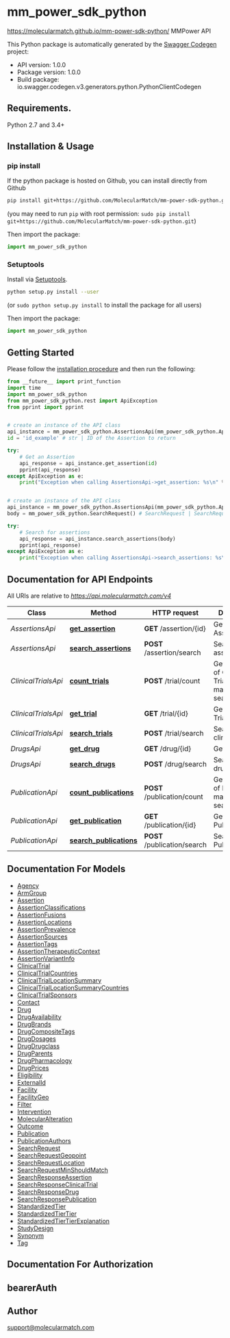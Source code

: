 # mm_power_sdk_python
https://molecularmatch.github.io/mm-power-sdk-python/
MMPower API

This Python package is automatically generated by the [Swagger Codegen](https://github.com/swagger-api/swagger-codegen) project:

- API version: 1.0.0
- Package version: 1.0.0
- Build package: io.swagger.codegen.v3.generators.python.PythonClientCodegen

## Requirements.

Python 2.7 and 3.4+

## Installation & Usage
### pip install

If the python package is hosted on Github, you can install directly from Github

```sh
pip install git+https://github.com/MolecularMatch/mm-power-sdk-python.git
```
(you may need to run `pip` with root permission: `sudo pip install git+https://github.com/MolecularMatch/mm-power-sdk-python.git`)

Then import the package:
```python
import mm_power_sdk_python 
```

### Setuptools

Install via [Setuptools](http://pypi.python.org/pypi/setuptools).

```sh
python setup.py install --user
```
(or `sudo python setup.py install` to install the package for all users)

Then import the package:
```python
import mm_power_sdk_python
```

## Getting Started

Please follow the [installation procedure](#installation--usage) and then run the following:

```python
from __future__ import print_function
import time
import mm_power_sdk_python
from mm_power_sdk_python.rest import ApiException
from pprint import pprint


# create an instance of the API class
api_instance = mm_power_sdk_python.AssertionsApi(mm_power_sdk_python.ApiClient(configuration))
id = 'id_example' # str | ID of the Assertion to return

try:
    # Get an Assertion
    api_response = api_instance.get_assertion(id)
    pprint(api_response)
except ApiException as e:
    print("Exception when calling AssertionsApi->get_assertion: %s\n" % e)


# create an instance of the API class
api_instance = mm_power_sdk_python.AssertionsApi(mm_power_sdk_python.ApiClient(configuration))
body = mm_power_sdk_python.SearchRequest() # SearchRequest | SearchRequest object to send to MolecularMatch for processing

try:
    # Search for assertions
    api_response = api_instance.search_assertions(body)
    pprint(api_response)
except ApiException as e:
    print("Exception when calling AssertionsApi->search_assertions: %s\n" % e)
```

## Documentation for API Endpoints

All URIs are relative to *https://api.molecularmatch.com/v4*

Class | Method | HTTP request | Description
------------ | ------------- | ------------- | -------------
*AssertionsApi* | [**get_assertion**](docs/AssertionsApi.md#get_assertion) | **GET** /assertion/{id} | Get an Assertion
*AssertionsApi* | [**search_assertions**](docs/AssertionsApi.md#search_assertions) | **POST** /assertion/search | Search for assertions
*ClinicalTrialsApi* | [**count_trials**](docs/ClinicalTrialsApi.md#count_trials) | **POST** /trial/count | Get the count of Clinical Trials matching a searchRequest
*ClinicalTrialsApi* | [**get_trial**](docs/ClinicalTrialsApi.md#get_trial) | **GET** /trial/{id} | Get a Clinical Trial
*ClinicalTrialsApi* | [**search_trials**](docs/ClinicalTrialsApi.md#search_trials) | **POST** /trial/search | Search for clinical trials
*DrugsApi* | [**get_drug**](docs/DrugsApi.md#get_drug) | **GET** /drug/{id} | Get a Drug
*DrugsApi* | [**search_drugs**](docs/DrugsApi.md#search_drugs) | **POST** /drug/search | Search for drugs
*PublicationApi* | [**count_publications**](docs/PublicationApi.md#count_publications) | **POST** /publication/count | Get the count of Publications matching a searchRequest
*PublicationApi* | [**get_publication**](docs/PublicationApi.md#get_publication) | **GET** /publication/{id} | Get a Publication
*PublicationApi* | [**search_publications**](docs/PublicationApi.md#search_publications) | **POST** /publication/search | Search for Publications

## Documentation For Models

 - [Agency](docs/Agency.md)
 - [ArmGroup](docs/ArmGroup.md)
 - [Assertion](docs/Assertion.md)
 - [AssertionClassifications](docs/AssertionClassifications.md)
 - [AssertionFusions](docs/AssertionFusions.md)
 - [AssertionLocations](docs/AssertionLocations.md)
 - [AssertionPrevalence](docs/AssertionPrevalence.md)
 - [AssertionSources](docs/AssertionSources.md)
 - [AssertionTags](docs/AssertionTags.md)
 - [AssertionTherapeuticContext](docs/AssertionTherapeuticContext.md)
 - [AssertionVariantInfo](docs/AssertionVariantInfo.md)
 - [ClinicalTrial](docs/ClinicalTrial.md)
 - [ClinicalTrialCountries](docs/ClinicalTrialCountries.md)
 - [ClinicalTrialLocationSummary](docs/ClinicalTrialLocationSummary.md)
 - [ClinicalTrialLocationSummaryCountries](docs/ClinicalTrialLocationSummaryCountries.md)
 - [ClinicalTrialSponsors](docs/ClinicalTrialSponsors.md)
 - [Contact](docs/Contact.md)
 - [Drug](docs/Drug.md)
 - [DrugAvailability](docs/DrugAvailability.md)
 - [DrugBrands](docs/DrugBrands.md)
 - [DrugCompositeTags](docs/DrugCompositeTags.md)
 - [DrugDosages](docs/DrugDosages.md)
 - [DrugDrugclass](docs/DrugDrugclass.md)
 - [DrugParents](docs/DrugParents.md)
 - [DrugPharmacology](docs/DrugPharmacology.md)
 - [DrugPrices](docs/DrugPrices.md)
 - [Eligibility](docs/Eligibility.md)
 - [ExternalId](docs/ExternalId.md)
 - [Facility](docs/Facility.md)
 - [FacilityGeo](docs/FacilityGeo.md)
 - [Filter](docs/Filter.md)
 - [Intervention](docs/Intervention.md)
 - [MolecularAlteration](docs/MolecularAlteration.md)
 - [Outcome](docs/Outcome.md)
 - [Publication](docs/Publication.md)
 - [PublicationAuthors](docs/PublicationAuthors.md)
 - [SearchRequest](docs/SearchRequest.md)
 - [SearchRequestGeopoint](docs/SearchRequestGeopoint.md)
 - [SearchRequestLocation](docs/SearchRequestLocation.md)
 - [SearchRequestMinShouldMatch](docs/SearchRequestMinShouldMatch.md)
 - [SearchResponseAssertion](docs/SearchResponseAssertion.md)
 - [SearchResponseClinicalTrial](docs/SearchResponseClinicalTrial.md)
 - [SearchResponseDrug](docs/SearchResponseDrug.md)
 - [SearchResponsePublication](docs/SearchResponsePublication.md)
 - [StandardizedTier](docs/StandardizedTier.md)
 - [StandardizedTierTier](docs/StandardizedTierTier.md)
 - [StandardizedTierTierExplanation](docs/StandardizedTierTierExplanation.md)
 - [StudyDesign](docs/StudyDesign.md)
 - [Synonym](docs/Synonym.md)
 - [Tag](docs/Tag.md)

## Documentation For Authorization


## bearerAuth



## Author

support@molecularmatch.com
